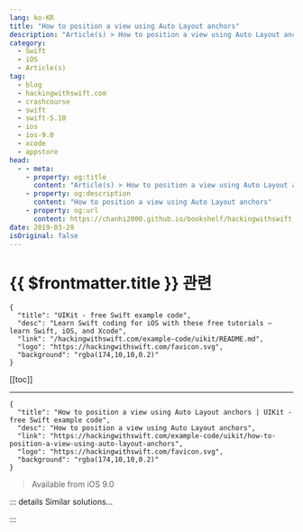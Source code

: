 ```yaml
---
lang: ko-KR
title: "How to position a view using Auto Layout anchors"
description: "Article(s) > How to position a view using Auto Layout anchors"
category:
  - Swift
  - iOS
  - Article(s)
tag: 
  - blog
  - hackingwithswift.com
  - crashcourse
  - swift
  - swift-5.10
  - ios
  - ios-9.0
  - xcode
  - appstore
head:
  - - meta:
    - property: og:title
      content: "Article(s) > How to position a view using Auto Layout anchors"
    - property: og:description
      content: "How to position a view using Auto Layout anchors"
    - property: og:url
      content: https://chanhi2000.github.io/bookshelf/hackingwithswift.com/example-code/uikit/how-to-position-a-view-using-auto-layout-anchors.html
date: 2019-03-28
isOriginal: false
---
```


# {{ $frontmatter.title }} 관련

```component VPCard
{
  "title": "UIKit - free Swift example code",
  "desc": "Learn Swift coding for iOS with these free tutorials – learn Swift, iOS, and Xcode",
  "link": "/hackingwithswift.com/example-code/uikit/README.md",
  "logo": "https://hackingwithswift.com/favicon.svg",
  "background": "rgba(174,10,10,0.2)"
}
```

[[toc]]

---

```component VPCard
{
  "title": "How to position a view using Auto Layout anchors | UIKit - free Swift example code",
  "desc": "How to position a view using Auto Layout anchors",
  "link": "https://hackingwithswift.com/example-code/uikit/how-to-position-a-view-using-auto-layout-anchors",
  "logo": "https://hackingwithswift.com/favicon.svg",
  "background": "rgba(174,10,10,0.2)"
}
```

> Available from iOS 9.0

<!-- TODO: 작성 -->

<!--
Auto Layout anchors make it easy to position your views relative to others. There are lots of anchors to choose from: leading and trailing edges, top and bottom edges, center X and center Y, and more. 

To try it out, first create a view something like this:

```swift
let child = UIView()
child.translatesAutoresizingMaskIntoConstraints = false
child.backgroundColor = .red
view.addSubview(child)
```

Now we can position that view by activating various anchors. For example, we could pin it to the top and bottom edges of the screen, make it precisely 128 points wide, then center it horizontally:

```swift
child.topAnchor.constraint(equalTo: view.safeAreaLayoutGuide.topAnchor).isActive = true
child.bottomAnchor.constraint(equalTo: view.safeAreaLayoutGuide.bottomAnchor).isActive = true
child.widthAnchor.constraint(equalToConstant: 128).isActive = true
child.centerXAnchor.constraint(equalTo: view.safeAreaLayoutGuide.centerXAnchor).isActive = true
```

To explore anchors further, try typing `child.anchor` and exploring the code completion options.

-->

::: details Similar solutions…

<!--
/example-code/uikit/how-to-make-a-uiview-fill-the-screen-using-auto-layout-anchors">How to make a UIView fill the screen using Auto Layout anchors 
/quick-start/swiftui/how-to-position-and-style-subviews-that-come-from-a-different-view">How to position and style subviews that come from a different view 
/quick-start/swiftui/how-to-position-views-in-a-grid-using-lazyvgrid-and-lazyhgrid">How to position views in a grid using LazyVGrid and LazyHGrid 
/quick-start/swiftui/swiftui-tips-and-tricks">SwiftUI tips and tricks 
/quick-start/swiftui/how-to-detect-when-the-size-or-position-of-a-view-changes">How to detect when the size or position of a view changes</a>
-->

:::

